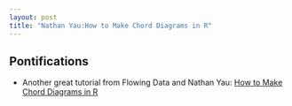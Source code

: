 ```yaml
---
layout: post
title: "Nathan Yau:How to Make Chord Diagrams in R"
---
```


## Pontifications
 
* Another great tutorial from Flowing Data and Nathan Yau: [How to Make Chord Diagrams in R](https://flowingdata.com/2018/04/06/how-to-make-chord-diagrams-in-r/)  
	
 